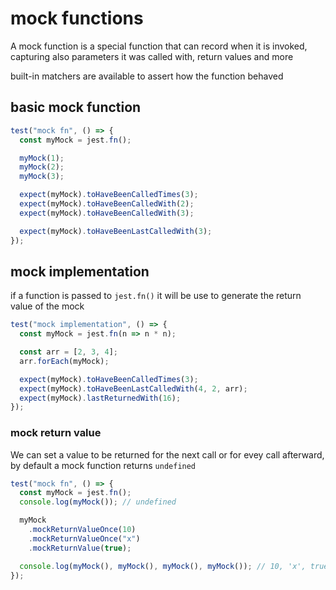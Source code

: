 # mock functions

A mock function is a special function that can record when it is invoked, capturing also parameters it was called with, return values and more

built-in matchers are available to assert how the function behaved

## basic mock function

```js
test("mock fn", () => {
  const myMock = jest.fn();

  myMock(1);
  myMock(2);
  myMock(3);

  expect(myMock).toHaveBeenCalledTimes(3);
  expect(myMock).toHaveBeenCalledWith(2);
  expect(myMock).toHaveBeenCalledWith(3);

  expect(myMock).toHaveBeenLastCalledWith(3);
});
```

## mock implementation

if a function is passed to `jest.fn()` it will be use to generate the return value of the mock

```js
test("mock implementation", () => {
  const myMock = jest.fn(n => n * n);

  const arr = [2, 3, 4];
  arr.forEach(myMock);

  expect(myMock).toHaveBeenCalledTimes(3);
  expect(myMock).toHaveBeenLastCalledWith(4, 2, arr);
  expect(myMock).lastReturnedWith(16);
});
```

### mock return value

We can set a value to be returned for the next call or for evey call afterward, by default a mock function returns `undefined`

```js
test("mock fn", () => {
  const myMock = jest.fn();
  console.log(myMock()); // undefined

  myMock
    .mockReturnValueOnce(10)
    .mockReturnValueOnce("x")
    .mockReturnValue(true);

  console.log(myMock(), myMock(), myMock(), myMock()); // 10, 'x', true, true
});
```
